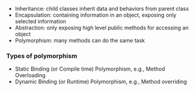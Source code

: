 <!-- https://www.educative.io/blog/object-oriented-programming -->

- Inheritance: child classes inherit data and behaviors from parent class
- Encapsulation: containing information in an object, exposing only selected information
- Abstraction: only exposing high level public methods for accessing an object
- Polymorphism: many methods can do the same task

### Types of polymorphism

- Static Binding (or Compile time) Polymorphism, e.g., Method Overloading
- Dynamic Binding (or Runtime) Polymorphism, e.g., Method overriding
